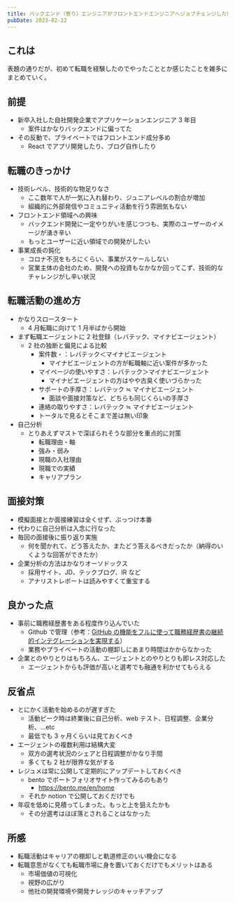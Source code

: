 ```yaml
---
title: バックエンド（寄り）エンジニアがフロントエンドエンジニアへジョブチェンジした時の記録
pubDate: 2023-02-22
---
```


## これは

表題の通りだが、初めて転職を経験したのでやったこととか感じたことを雑多にまとめていく。

## 前提

- 新卒入社した自社開発企業でアプリケーションエンジニア 3 年目
  - 案件はかなりバックエンドに偏ってた
- その反動で、プライベートではフロントエンド成分多め
  - React でアプリ開発したり、ブログ自作したり

## 転職のきっかけ

- 技術レベル、技術的な物足りなさ
  - ここ数年で人が一気に入れ替わり、ジュニアレベルの割合が増加
  - 組織的に外部発信やコミュニティ活動を行う雰囲気もない
- フロントエンド領域への興味
  - バックエンド開発に一定やりがいを感じつつも、実際のユーザーのイメージが湧き辛い
  - もっとユーザーに近い領域での開発がしたい
- 事業成長の鈍化
  - コロナ不況をもろにくらい、事業がスケールしない
  - 営業主体の会社のため、開発への投資もなかなか回ってこず、技術的なチャレンジがし辛い状況

## 転職活動の進め方

- かなりスロースタート
  - 4 月転職に向けて 1 月半ばから開始
- まず転職エージェントに 2 社登録（レバテック、マイナビエージェント）
  - 2 社の独断と偏見による比較
    - 案件数・：レバテック＜マイナビエージェント
      - マイナビエージェントの方が転職軸に近い案件が多かった
    - マイページの使いやすさ：レバテック＞マイナビエージェント
      - マイナビエージェントの方はやや古臭く使いづらかった
    - サポートの手厚さ：レバテック ≒ マイナビエージェント
      - 面談や面接対策など、どちらも同じくらいの手厚さ
    - 連絡の取りやすさ：レバテック ≒ マイナビエージェント
    - トータルで見るとそこまで差は無い印象
- 自己分析
  - とりあえずマストで深ぼられそうな部分を重点的に対策
    - 転職理由・軸
    - 強み・弱み
    - 現職の入社理由
    - 現職での実績
    - キャリアプラン

## 面接対策

- 模擬面接とか面接練習は全くせず、ぶっつけ本番
- 代わりに自己分析は入念に行なった
- 毎回の面接後に振り返り実施
  - 何を聞かれて、どう答えたか、またどう答えるべきだったか（納得のいくような回答ができたか）
- 企業分析の方法はかなりオーソドックス
  - 採用サイト、JD、テックブログ、IR など
  - アナリストレポートは読みやすくて重宝する

## 良かった点

- 事前に職務経歴書をある程度作り込んでいた
  - Github で管理（参考：[GitHub の機能をフルに使って職務経歴書の継続的インテグレーションを実現する](https://zenn.dev/ryo_kawamata/articles/resume-on-github)）
  - 業務やプライベートの活動の棚卸しにあまり時間はかからなかった
- 企業とのやりとりはもちろん、エージェントとのやりとりも即レス対応した
  - エージェントからも評価が高いと選考でも融通を利かせてもらえる

## 反省点

- とにかく活動を始めるのが遅すぎた
  - 活動ピーク時は終業後に自己分析、web テスト、日程調整、企業分析、...etc
  - 最低でも 3 ヶ月くらいは見ておくべき
- エージェントの複数利用は結構大変
  - 双方の選考状況のシェアと日程調整がかなり手間
  - 多くても 2 社が限界な気がする
- レジュメは常に公開して定期的にアップデートしておくべき
  - bento でポートフォリオサイト作ってみるのもあり
    - https://bento.me/en/home
  - それか notion で公開しておくだけでも
- 年収を低めに見積ってしまった。もっと上を狙えたかも
  - その分選考はほぼ落とされることはなかった

## 所感

- 転職活動はキャリアの棚卸しと軌道修正のいい機会になる
- 転職意思がなくても転職市場に身を置いておくだけでもメリットはある
  - 市場価値の可視化
  - 視野の広がり
  - 他社の開発環境や開発ナレッジのキャッチアップ
